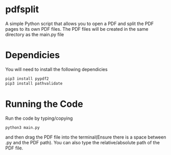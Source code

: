 # pdfsplit

A simple Python script that allows you to open a PDF and split the PDF pages to its own PDF files. The PDF files will be created in the same directory as the main.py file

# Dependicies
You will need to install the following dependicies
```bash
pip3 install pypdf2
pip3 install pathvalidate
```

# Running the Code
Run the code by typing/copying
```bash
python3 main.py 
```
and then drag the PDF file into the terminal(Ensure there is a space between .py and the PDF path). You can also type the relative/absolute path of the PDF file.
